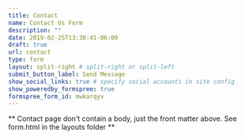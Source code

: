```yaml
---
title: Contact
name: Contact Us Form
description: ""
date: 2019-02-25T13:38:41-06:00
draft: true
url: contact
type: form
layout: split-right # split-right or split-left
submit_button_label: Send Message
show_social_links: true # specify social accounts in site config
show_poweredby_formspree: true
formspree_form_id: mwkarqyv
---
```


** Contact page don't contain a body, just the front matter above.
See form.html in the layouts folder **
